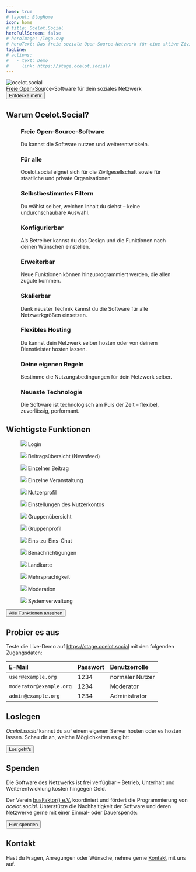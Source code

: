 ```yaml
---
home: true
# layout: BlogHome
icon: home
# title: Ocelot.Social
heroFullScreen: false
# heroImage: /logo.svg
# heroText: Das freie soziale Open-Source-Netzwerk für eine aktive Zivilgesellschaft.
tagLine: 
# actions:
#   - text: Demo
#     link: https://stage.ocelot.social/
---
```


<div class="hero-container">
  <div class="hero-container-inner">
    <div class="hero-container-content">
      <img id="logo" src="/logo.svg" alt="ocelot.social" />
      <div id="slogan-container">
        <span id="slogan-1" class="slogan">Freie Open-Source-Software</span>
        <span id="slogan-2" class="slogan">für dein soziales Netzwerk</span>
      </div>
      <a id="hero-button" href="#benefits">
        <Button class="hero-button">
          Entdecke mehr
        </Button>
      </a>
    </div>
  </div>
</div>

<h2 id="benefits" class="large-header">Warum Ocelot.Social?</h2>

<div class="benefits-grid">
  <figure>
    <HopeIcon icon="fa-solid fa-face-smile" />
    <figcapture>
      <h3>Freie Open-Source-Software</h3>
      Du kannst die Software nutzen und weiterentwickeln.
    </figcapture>
  </figure>
  <figure>
    <HopeIcon icon="fa-solid fa-people-group" />
    <figcapture>
      <h3>Für alle</h3>
      Ocelot.social eignet sich für die Zivilgesellschaft sowie für staatliche und private Organisationen.
    </figcapture>
  </figure>
  <figure>
    <HopeIcon icon="fa-solid fa-filter" />
    <figcapture>
      <h3>Selbstbestimmtes Filtern</h3>
      Du wählst selber, welchen Inhalt du siehst – keine undurchschaubare Auswahl.
    </figcapture>
  </figure>
  <figure>
    <HopeIcon icon="fa-solid fa-gears" />
    <figcapture>
      <h3>Konfigurierbar</h3>
      Als Betreiber kannst du das Design und die Funktionen nach deinen Wünschen einstellen.
    </figcapture>
  </figure>
  <figure>
    <HopeIcon icon="fa-solid fa-code" />
    <figcapture>
      <h3>Erweiterbar</h3>
      Neue Funktionen können hinzuprogrammiert werden, die allen zugute kommen.
    </figcapture>
  </figure>
  <figure>
    <HopeIcon icon="fa-solid fa-up-right-and-down-left-from-center" />
    <figcapture>
      <h3>Skalierbar</h3>
      Dank neuster Technik kannst du die Software für alle Netzwerkgrößen einsetzen.
    </figcapture>
  </figure>
  <figure>
    <HopeIcon icon="home" />
    <figcapture>
      <h3>Flexibles Hosting</h3>
      Du kannst dein Netzwerk selber hosten oder von deinem Dienstleister hosten lassen.
    </figcapture>
  </figure>
  <figure>
    <HopeIcon icon="fa-solid fa-hand-middle-finger" />
    <figcapture>
      <h3>Deine eigenen Regeln</h3>
      Bestimme die Nutzungsbedingungen für dein Netzwerk selber.
    </figcapture>
  </figure>
  <figure>
    <HopeIcon icon="fa-solid fa-shuttle-space" />
    <figcapture>
      <h3>Neueste Technologie</h3>
      Die Software ist technologisch am Puls der Zeit – flexibel, zuverlässig, performant.
    </figcapture>
  </figure>
</div>

<h2 id="feature-headline" class="large-header">Wichtigste Funktionen</h2>

<div class="image-grid">
  <figure>
    <img src="./assets/login.png" />
    <figcapture>
        Login
    </figcapture>
  </figure>
  <figure>
    <img src="./assets/newsfeed.png" />
    <figcapture>
        Beitragsübersicht (Newsfeed)
    </figcapture>
  </figure>
  <figure>
    <img src="./assets/single-post.png" />
    <figcapture>
        Einzelner Beitrag
    </figcapture>
  </figure>
  <figure>
    <img src="./assets/single-event.png" />
    <figcapture>
        Einzelne Veranstaltung
    </figcapture>
  </figure>
  <figure>
    <img src="./assets/user-profile.png" />
    <figcapture>
        Nutzerprofil
    </figcapture>
  </figure>
  <figure>
    <img src="./assets/user-settings.png" />
    <figcapture>
        Einstellungen des Nutzerkontos
    </figcapture>
  </figure>
  <figure>
    <img src="./assets/group-list.png" />
    <figcapture>
        Gruppenübersicht
    </figcapture>
  </figure>
  <figure>
    <img src="./assets/group-profile.png" />
    <figcapture>
        Gruppenprofil
    </figcapture>
  </figure>
  <figure>
    <img src="./assets/1-to-1-chat.png" />
    <figcapture>
        Eins-zu-Eins-Chat
    </figcapture>
  </figure>
  <figure>
    <img src="./assets/notifications.png" />
    <figcapture>
        Benachrichtigungen
    </figcapture>
  </figure>
  <figure>
    <img src="./assets/map.png" />
    <figcapture>
        Landkarte
    </figcapture>
  </figure>
  <figure>
    <img src="./assets/language-selection.png" />
    <figcapture>
        Mehrsprachigkeit
    </figcapture>
  </figure>
  <figure>
    <img src="./assets/moderation.png" />
    <figcapture>
        Moderation
    </figcapture>
  </figure>
  <figure>
    <img src="./assets/system-administration.png" />
    <figcapture>
        Systemverwaltung
    </figcapture>
  </figure>
</div>

<div class="all-features">
  <a id="hero-button" href="/de/features/">
    <Button>
      Alle Funktionen ansehen
    </Button>
  </a>
</div>

<h2 class="large-header">Probier es aus</h2>

<!--
| E-Mail                  | Passwort | Benutzerrolle   |
| :---                    | :---     | :---            |
| `user@example.org`      | 1234     | normaler Nutzer |
| `moderator@example.org` | 1234     | Moderator       |
| `admin@example.org`     | 1234     | Administrator   |
-->

<div class="center">
  <p>
    Teste die Live-Demo auf
    <a href="https://stage.ocelot.social" target="_blank">https://stage.ocelot.social</a>
    mit den folgenden Zugangsdaten:
  </p>

  <table><thead><tr><th style="text-align:left;">E-Mail</th><th style="text-align:left;">Passwort</th><th style="text-align:left;">Benutzerrolle</th></tr></thead><tbody><tr><td style="text-align:left;"><code>user@example.org</code></td><td style="text-align:left;">1234</td><td style="text-align:left;">normaler Nutzer</td></tr><tr><td style="text-align:left;"><code>moderator@example.org</code></td><td style="text-align:left;">1234</td><td style="text-align:left;">Moderator</td></tr><tr><td style="text-align:left;"><code>admin@example.org</code></td><td style="text-align:left;">1234</td><td style="text-align:left;">Administrator</td></tr></tbody></table>
</div>

<h2 class="large-header">Loslegen</h2>

<div class="center">
  <p>
    <i>Ocelot.social</i> kannst du auf einem eigenen Server hosten oder es hosten lassen.  
    Schau dir an, welche Möglichkeiten es gibt:<br>
  </p>
  <a id="hero-button" href="/de/get-started/">
    <Button>
      Los geht's
    </Button>
  </a>
</div>

<!-- ## Testimonials

XXX -->

<h2 class="large-header">Spenden</h2>

<div class="center">
  <p>
    Die Software des Netzwerks ist frei verfügbar – Betrieb, Unterhalt und Weiterentwicklung kosten hingegen Geld.
  </p>
  <p>
    Der Verein <a href="https://busfaktor.org/de/" target="_blank">busFaktor() e.V.</a> koordiniert und fördert die Programmierung von <i>ocelot.social</i>.
    Unterstütze die Nachhaltigkeit  der Software und deren Netzwerke gerne mit einer Einmal- oder Dauerspende:
  </p>
  <a href="https://busfaktor.org/de/spenden" target="_blank">
    <Button class="donate-button">
      Hier spenden
    </Button>
  </a>
</div>

<h2 class="large-header">Kontakt</h2>

<div class="center">
  <p>
    Hast du Fragen, Anregungen oder Wünsche, nehme gerne <a href="/de/contact/" target="_blank">Kontakt</a> mit uns auf.
  </p>
</div>
